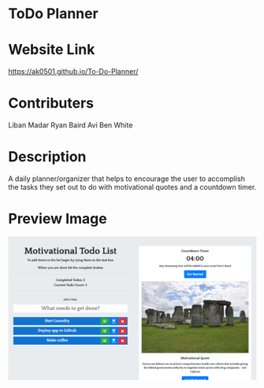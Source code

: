 # ToDo Planner
 
# Website Link
https://ak0501.github.io/To-Do-Planner/
 
# Contributers
 Liban Madar
 Ryan Baird
 Avi
 Ben White
 
# Description
A daily planner/organizer that helps to encourage the user to accomplish the tasks they set out to do with motivational quotes and a countdown timer.

# Preview Image
![](Asset/previewImage.png)
